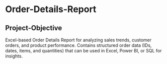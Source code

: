 # Order-Details-Report
## Project-Objective
Excel-based Order Details Report for analyzing sales trends, customer orders, and product performance. Contains structured order data (IDs, dates, items, and quantities) that can be used in Excel, Power BI, or SQL for insights.
